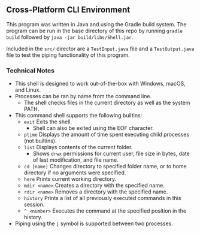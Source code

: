 ## Cross-Platform CLI Environment

This program was written in Java and using the Gradle
build system. The program can be run in the base directory of this repo
by running `gradle build` followed by `java -jar build/libs/Shell.jar`.

Included in the `src/` director are a `TestInput.java` file and a
`TestOutput.java` file to test the piping functionality of this program.

### Technical Notes

* This shell is designed to work out-of-the-box with Windows, macOS, and Linux.
* Processes can be ran by name from the command line.
  * The shell checks files in the current directory as well as the system PATH.
* This command shell supports the following builtins:
  * `exit` Exits the shell. 
    * Shell can also be exited using the EOF character.
  * `ptime` Displays the amount of time spent executing child processes (not builtins).
  * `list` Displays contents of the current folder.
    * Shows `drwx` permissions for current user, file size in bytes, date of last modification, and
      file name.
  * `cd [name]` Changes directory to specified folder name, or to home directory if no
    arguments were specified.
  * `here` Prints current working directory.
  * `mdir <name>` Creates a directory with the specified name.
  * `rdir <name>` Removes a directory with the specified name.
  * `history` Prints a list of all previously executed commands in this session.
  * `^ <number>` Executes the command at the specified position in the history.
* Piping using the `|` symbol is supported between two processes.
